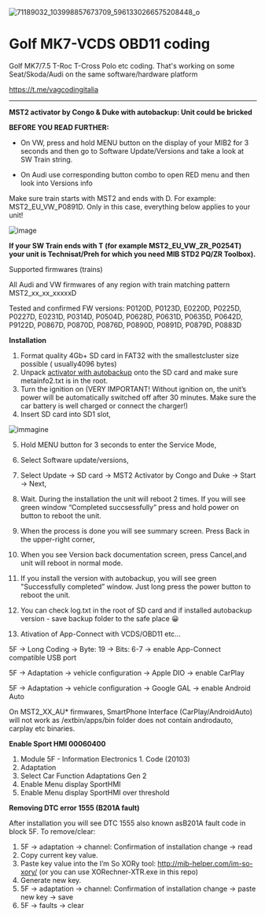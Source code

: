 ![71189032_103998857673709_5961330266575208448_o](https://github.com/Leproide/Golf-MK7-VCDS-OBD11-coding/assets/8448713/42210268-e0e6-432d-9be5-2d8d0011e9b6)

# Golf MK7-VCDS OBD11 coding
Golf MK7/7.5 T-Roc T-Cross Polo etc coding. That's working on some Seat/Skoda/Audi on the same software/hardware platform

https://t.me/vagcodingitalia

------------

**MST2 activator by Congo & Duke with autobackup: Unit could be bricked**

**BEFORE YOU READ FURTHER:**

- On VW, press and hold MENU button on the display of your MIB2 for 3 seconds and then go to Software Update/Versions and take a look at SW Train string.

- On Audi use corresponding button combo to open RED menu and then look into Versions info

Make sure train starts with MST2 and ends with D. For example: MST2_EU_VW_P0891D. Only in this case, everything below applies to your unit!

![image](https://github.com/Leproide/Golf-MK7-VCDS-OBD11-coding/assets/8448713/5d6fafc3-2f8e-4806-be29-49812f2f9f17)

**If your SW Train ends with T (for example MST2_EU_VW_ZR_P0254T) your unit is Technisat/Preh for which you need MIB STD2 PQ/ZR Toolbox).**

Supported firmwares (trains)

All Audi and VW firmwares of any region with train matching pattern MST2_xx_xx_xxxxxD

Tested and confirmed FW versions: P0120D, P0123D, E0220D, P0225D, P0227D, E0231D, P0314D, P0504D, P0628D, P0631D, P0635D, P0642D, P9122D, P0867D, P0870D, P0876D, P0890D, P0891D, P0879D, P0883D

**Installation**

1. Format quality 4Gb+ SD card in FAT32 with the smallestcluster size possible ( usually4096 bytes)
2. Unpack [activator with autobackup](https://github.com/Leproide/Golf-MK7-VCDS-OBD11-coding/raw/main/MST2_Activator_Made_By_Congo_and_Duke_v3.0_with_Autobackup_by_lprot.7z "activator with autobackup") onto the SD card and make sure metainfo2.txt is in the root.
3. Turn the ignition on (VERY IMPORTANT! Without ignition on, the unit’s power will be automatically switched off after 30 minutes. Make sure the car battery is well charged or connect the charger!)
4. Insert SD card into SD1 slot,

![immagine](https://github.com/Leproide/Golf-MK7-VCDS-OBD11-coding/assets/8448713/42a59a91-9ec9-42c0-9c01-5335efb1f113)

5. Hold MENU button for 3 seconds to enter the Service Mode,

6. Select Software update/versions,

7. Select Update → SD card → MST2 Activator by Congo and Duke → Start → Next,

8. Wait. During the installation the unit will reboot 2 times. If you will see green window “Completed succsessfully” press and hold power on button to reboot the unit.

9. When the process is done you will see summary screen. Press Back in the upper-right corner,

10. When you see Version back documentation screen, press Cancel,and unit will reboot in normal mode.

11. If you install the version with autobackup, you will see green "Successfully completed” window. Just long press the power button to reboot the unit.

12. You can check log.txt in the root of SD card and if installed autobackup version - save backup folder to the safe place 😀

13. Ativation of App-Connect with VCDS/OBD11 etc...

5F → Long Coding → Byte: 19 → Bits: 6-7 → enable App-Connect compatible USB port

5F → Adaptation  → vehicle configuration → Apple DIO → enable CarPlay

5F → Adaptation  → vehicle configuration → Google GAL → enable Android Auto 

On MST2_XX_AU* firmwares, SmartPhone Interface (CarPlay/AndroidAuto) will not work as /extbin/apps/bin folder does not contain androdauto, carplay etc binaries.

**Enable Sport HMI 00060400**
1. Module 5F - Information Electronics 1. Code (20103)
2. Adaptation
3. Select Car Function Adaptations Gen 2
4. Enable Menu display SportHMI
5. Enable Menu display SportHMI over threshold

**Removing DTC error 1555 (B201A fault)**

After installation you will see DTC 1555 also known asB201A fault code in block 5F. To remove/clear:
1. 5F → adaptation → channel: Confirmation of installation change → read
2. Copy current key value.
3. Paste key value into the I’m So XORy tool: http://mib-helper.com/im-so-xory/ (or you can use XORechner-XTR.exe in this repo)
4. Generate new key.
5. 5F → adaptation → channel: Confirmation of installation change → paste new key → save
6. 5F → faults → clear
